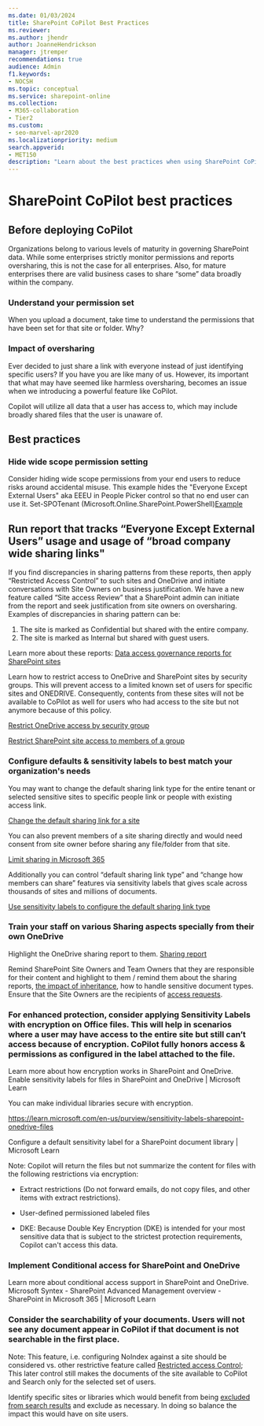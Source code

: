 ```yaml
---
ms.date: 01/03/2024
title: SharePoint CoPilot Best Practices
ms.reviewer: 
ms.author: jhendr
author: JoanneHendrickson
manager: jtremper
recommendations: true
audience: Admin
f1.keywords:
- NOCSH
ms.topic: conceptual
ms.service: sharepoint-online
ms.collection: 
- M365-collaboration
- Tier2
ms.custom:
- seo-marvel-apr2020
ms.localizationpriority: medium
search.appverid:
- MET150
description: "Learn about the best practices when using SharePoint CoPilot."
---
```

# SharePoint CoPilot best practices


## Before deploying CoPilot

Organizations belong to various levels of maturity in governing SharePoint data. While some enterprises strictly monitor permissions and reports oversharing, this is not the case for all enterprises. Also, for mature enterprises there are valid business cases to share “some” data broadly within the company.  

### Understand your permission set

When you upload a document, take time to understand the permissions that have been set for that site or folder.  Why?

### Impact of oversharing

Ever decided to just share a link with everyone instead of just identifying specific users?  If you have you are like many of us.  However, its important that what may have seemed like harmless oversharing, becomes an issue when we introducing a powerful feature like CoPilot. 

Copilot will utilize all data that a user has access to, which may include broadly shared files that the user is unaware of. 

## Best practices

### Hide wide scope permission setting

Consider hiding wide scope permissions from your end users to reduce risks around accidental misuse. This example hides the "Everyone Except External Users" aka EEEU in People Picker control so that no end user can use it. Set-SPOTenant (Microsoft.Online.SharePoint.PowerShell)[Example](/powershell/module/sharepoint-online/set-spotenant?view=sharepoint-ps#example-2)

## Run report that tracks “Everyone Except External Users” usage and usage of “broad company wide sharing links"
If you find discrepancies in sharing patterns from these reports, then apply “Restricted Access Control” to such sites and OneDrive and initiate conversations with Site Owners on business justification. We have a new feature called “Site access Review” that a SharePoint admin can initiate from the report and seek justification from site owners on oversharing.  Examples of discrepancies in sharing pattern can be:
1.	The site is marked as Confidential but shared with the entire company.
2.	The site is marked as Internal but shared with guest users.

Learn more about these reports: [Data access governance reports for SharePoint sites](/sharepoint/data-access-governance-reports#sharing-links-reports)

Learn how to restrict access to OneDrive and SharePoint sites by security groups.  This will prevent access to a limited known set of users for specific sites and ONEDRIVE. Consequently, contents from these sites will not be available to CoPilot as well for users who had access to the site but not anymore because of this policy.

[Restrict OneDrive access by security group](/sharepoint/limit-access)

[Restrict SharePoint site access to members of a group](/sharepoint/restricted-access-control)


### Configure defaults & sensitivity labels to best match your organization's needs


You may want to change the default sharing link type for the entire tenant or selected sensitive sites to specific people link or people with existing access link.

[Change the default sharing link for a site](/sharepoint/change-default-sharing-link)

You can also prevent members of a site sharing directly and would need consent from site owner before sharing any file/folder from that site.

[Limit sharing in Microsoft 365](/microsoft-365/solutions/microsoft-365-limit-sharing?view=o365-worldwide#sharepoint-site)

Additionally you can control “default sharing link type” and “change how members can share” features via sensitivity labels that gives scale across thousands of sites and millions of documents. 

[Use sensitivity labels to configure the default sharing link type](/purview/sensitivity-labels-default-sharing-link)

### Train your staff on various Sharing aspects specially from their own OneDrive

Highlight the OneDrive sharing report to them. [Sharing report](https://learn.microsoft.com/en-us/sharepoint/sharing-reports)

Remind SharePoint Site Owners and Team Owners that they are responsible for their content and highlight to them / remind them about the sharing reports, [the impact of inheritance](/office/customize-permissions-for-a-sharepoint-list-or-library-02d770f3-59eb-4910-a608-5f84cc297782), how to handle sensitive document types. Ensure that the Site Owners are the recipients of [access requests](/office/set-up-and-manage-access-requests-94b26e0b-2822-49d4-929a-8455698654b3).


### For enhanced protection, consider applying Sensitivity Labels with encryption on Office files. This will help in scenarios where a user may have access to the entire site but still can’t access because of encryption. CoPilot fully honors access & permissions as configured in the label attached to the file. 


Learn more about how encryption works in SharePoint and OneDrive. 
Enable sensitivity labels for files in SharePoint and OneDrive | Microsoft Learn

You can make individual libraries secure with encryption.

https://learn.microsoft.com/en-us/purview/sensitivity-labels-sharepoint-onedrive-files



 Configure a default sensitivity label for a SharePoint document library | Microsoft Learn 

Note: Copilot will return the files but not summarize the content for files with the following restrictions via encryption:
 
- Extract restrictions (Do not forward emails, do not copy files, and other items with extract restrictions). 

- User-defined permissioned labeled files

- DKE: Because Double Key Encryption (DKE) is intended for your most sensitive data that is subject to the strictest protection requirements, Copilot can't access this data. 


### Implement Conditional access for SharePoint and OneDrive

Learn more about conditional access support in SharePoint and OneDrive. Microsoft Syntex - SharePoint Advanced Management overview - SharePoint in Microsoft 365 | Microsoft Learn

### Consider the searchability of your documents. Users will not see any document appear in CoPilot if that document is not searchable in the first place.

Note: This feature, i.e. configuring NoIndex against a site should be considered vs. other restrictive feature called [Restricted access Control](/sharepoint/restricted-access-control); This later control still makes the documents of the site available to CoPilot and Search only for the selected set of users. 

Identify specific sites or libraries which would benefit from being [excluded from search results](/office/enable-content-to-be-searchable-d7ba92db-8618-43fe-87ee-adf03d973062) and exclude as necessary. In doing so balance the impact this would have on site users.
